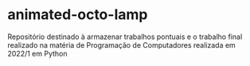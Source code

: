 # animated-octo-lamp
Repositório destinado à armazenar trabalhos pontuais e o trabalho final realizado na matéria de Programação de Computadores realizada em 2022/1 em Python
